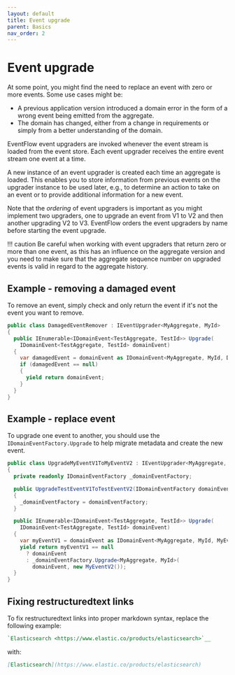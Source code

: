 ```yaml
---
layout: default
title: Event upgrade
parent: Basics
nav_order: 2
---
```


# Event upgrade

At some point, you might find the need to replace an event with zero or more events. Some use cases might be:

- A previous application version introduced a domain error in the form of a wrong event being emitted from the aggregate.
- The domain has changed, either from a change in requirements or simply from a better understanding of the domain.

EventFlow event upgraders are invoked whenever the event stream is loaded from the event store. Each event upgrader receives the entire event stream one event at a time.

A new instance of an event upgrader is created each time an aggregate is loaded. This enables you to store information from previous events on the upgrader instance to be used later, e.g., to determine an action to take on an event or to provide additional information for a new event.

Note that the *ordering* of event upgraders is important as you might implement two upgraders, one to upgrade an event from V1 to V2 and then another upgrading V2 to V3. EventFlow orders the event upgraders by name before starting the event upgrade.

!!! caution
    Be careful when working with event upgraders that return zero or more than one event, as this has an influence on the aggregate version and you need to make sure that the aggregate sequence number on upgraded events is valid in regard to the aggregate history.

## Example - removing a damaged event

To remove an event, simply check and only return the event if it's not the event you want to remove.

```csharp
public class DamagedEventRemover : IEventUpgrader<MyAggregate, MyId>
{
  public IEnumerable<IDomainEvent<TestAggregate, TestId>> Upgrade(
    IDomainEvent<TestAggregate, TestId> domainEvent)
  {
    var damagedEvent = domainEvent as IDomainEvent<MyAggregate, MyId, DamagedEvent>;
    if (damagedEvent == null)
    {
      yield return domainEvent;
    }
  }
}
```

## Example - replace event

To upgrade one event to another, you should use the `IDomainEventFactory.Upgrade` to help migrate metadata and create the new event.

```csharp
public class UpgradeMyEventV1ToMyEventV2 : IEventUpgrader<MyAggregate, MyId>
{
  private readonly IDomainEventFactory _domainEventFactory;

  public UpgradeTestEventV1ToTestEventV2(IDomainEventFactory domainEventFactory)
  {
    _domainEventFactory = domainEventFactory;
  }

  public IEnumerable<IDomainEvent<TestAggregate, TestId>> Upgrade(
    IDomainEvent<TestAggregate, TestId> domainEvent)
  {
    var myEventV1 = domainEvent as IDomainEvent<MyAggregate, MyId, MyEventV1>;
    yield return myEventV1 == null
      ? domainEvent
      : _domainEventFactory.Upgrade<MyAggregate, MyId>(
        domainEvent, new MyEventV2());
  }
}
```

## Fixing restructuredtext links

To fix restructuredtext links into proper markdown syntax, replace the following example:

```restructuredtext
`Elasticsearch <https://www.elastic.co/products/elasticsearch>`__
```

with:

```markdown
[Elasticsearch](https://www.elastic.co/products/elasticsearch)
```
